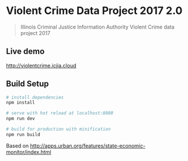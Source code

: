 # Violent Crime Data Project 2017 2.0

> Illinois Criminal Justice Information Authority Violent Crime data project 2017

## Live demo

http://violentcrime.icjia.cloud

## Build Setup

``` bash
# install dependencies
npm install

# serve with hot reload at localhost:8080
npm run dev

# build for production with minification
npm run build
```

Based on http://apps.urban.org/features/state-economic-monitor/index.html
